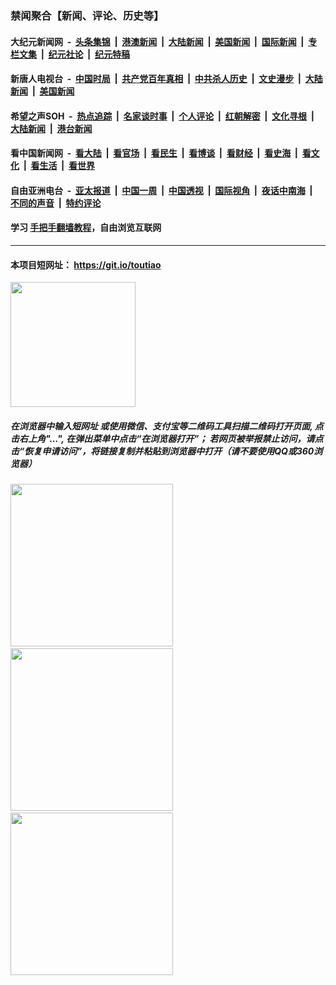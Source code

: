 ### 禁闻聚合【新闻、评论、历史等】

#### 大纪元新闻网 &nbsp;-&nbsp; [头条集锦](indexes/E头条集锦.md?t=02100622) &nbsp;|&nbsp; [港澳新闻](indexes/E港澳新闻.md?t=02100622)  &nbsp;|&nbsp; [大陆新闻](indexes/E大陆新闻.md?t=02100622) &nbsp;|&nbsp; [美国新闻](indexes/E美国新闻.md?t=02100622) &nbsp;|&nbsp; [国际新闻](indexes/E国际新闻.md?t=02100622) &nbsp;|&nbsp; [专栏文集](indexes/E专栏文集.md?t=02100622) &nbsp;|&nbsp; [纪元社论](indexes/E纪元社论.md?t=02100622) &nbsp;|&nbsp; [纪元特稿](indexes/E纪元特稿.md?t=02100622) 

#### 新唐人电视台 &nbsp;-&nbsp; [中国时局](indexes/N中国时局.md?t=02100622) &nbsp;|&nbsp; [共产党百年真相](indexes/N共产党百年真相.md?t=02100622) &nbsp;|&nbsp; [中共杀人历史](indexes/N中共杀人历史.md?t=02100622) &nbsp;|&nbsp; [文史漫步](indexes/N文史漫步.md?t=02100622) &nbsp;|&nbsp; [大陆新闻](indexes/N大陆新闻.md?t=02100622) &nbsp;|&nbsp; [美国新闻](indexes/N美国新闻.md?t=02100622)

#### 希望之声SOH &nbsp;-&nbsp; [热点追踪](indexes/H热点追踪.md?t=02100622) &nbsp;|&nbsp; [名家谈时事](indexes/H名家谈时事.md?t=02100622) &nbsp;|&nbsp; [个人评论](indexes/H个人评论.md?t=02100622)  &nbsp;|&nbsp; [红朝解密](indexes/H红朝解密.md?t=02100622) &nbsp;|&nbsp; [文化寻根](indexes/H文化寻根.md?t=02100622) &nbsp;|&nbsp; [大陆新闻](indexes/H大陆新闻.md?t=02100622) &nbsp;|&nbsp; [港台新闻](indexes/H港台新闻.md?t=02100622)

#### 看中国新闻网 &nbsp;-&nbsp; [看大陆](indexes/S看大陆.md?t=02100622) &nbsp;|&nbsp; [看官场](indexes/S看官场.md?t=02100622) &nbsp;|&nbsp; [看民生](indexes/S看民生.md?t=02100622)  &nbsp;|&nbsp; [看博谈](indexes/S看博谈.md?t=02100622) &nbsp;|&nbsp; [看财经](indexes/S看财经.md?t=02100622) &nbsp;|&nbsp; [看史海](indexes/S看史海.md?t=02100622) &nbsp;|&nbsp; [看文化](indexes/S看文化.md?t=02100622) &nbsp;|&nbsp; [看生活](indexes/S看生活.md?t=02100622) &nbsp;|&nbsp; [看世界](indexes/S看世界.md?t=02100622)

#### 自由亚洲电台 &nbsp;-&nbsp; [亚太报道](indexes/R亚太报道.md?t=02100622) &nbsp;|&nbsp; [中国一周](indexes/R中国一周.md?t=02100622) &nbsp;|&nbsp; [中国透视](indexes/R中国透视.md?t=02100622)  &nbsp;|&nbsp; [国际视角](indexes/R国际视角.md?t=02100622) &nbsp;|&nbsp; [夜话中南海](indexes/R夜话中南海.md?t=02100622) &nbsp;|&nbsp; [不同的声音](indexes/R不同的声音.md?t=02100622) &nbsp;|&nbsp; [特约评论](indexes/R特约评论.md?t=02100622)

#### 学习 [手把手翻墙教程](https://github.com/gfw-breaker/guides/wiki)，自由浏览互联网

----

#### 本项目短网址： https://git.io/toutiao
<img src="https://raw.githubusercontent.com/gfw-breaker/banned-news/master/scripts/img/qr.png" width="200px"/>  

##### 在浏览器中输入短网址 或使用微信、支付宝等二维码工具扫描二维码打开页面, 点击右上角"...", 在弹出菜单中点击“在浏览器打开”； 若网页被举报禁止访问，请点击“恢复申请访问”，将链接复制并粘贴到浏览器中打开（请不要使用QQ或360浏览器）

<img src="https://raw.githubusercontent.com/gfw-breaker/banned-news/master/scripts/img/1.png" width="260px"/> &nbsp; <img src="https://raw.githubusercontent.com/gfw-breaker/banned-news/master/scripts/img/2.png" width="260px"/> &nbsp; <img src="https://raw.githubusercontent.com/gfw-breaker/banned-news/master/scripts/img/3.png" width="260px"/>
